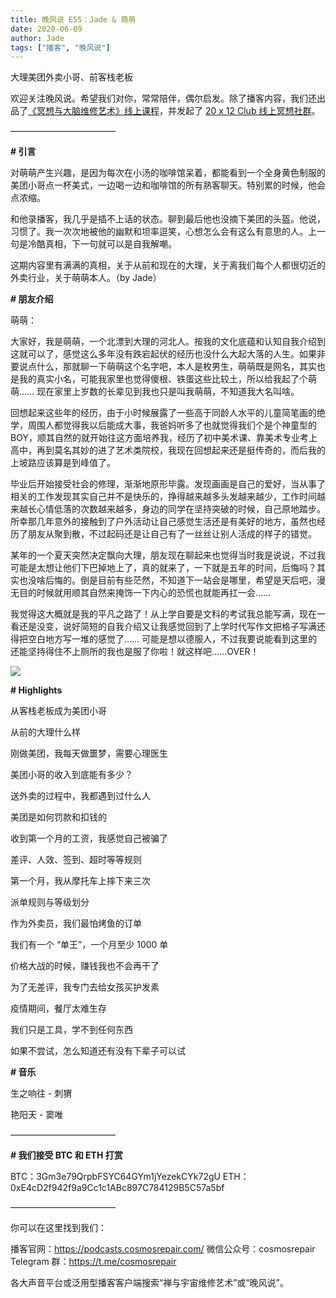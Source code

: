 ```yaml
---
title: 晚风说 E55：Jade & 萌萌
date: 2020-06-09
author: Jade
tags: ["播客", "晚风说"]
---
```


大理美团外卖小哥、前客栈老板

<!--more-->

欢迎关注晚风说。希望我们对你，常常陪伴，偶尔启发。除了播客内容，我们还出品了[《冥想与大脑维修艺术》线上课程](https://mp.weixin.qq.com/s?__biz=MzA5Nzk4MDMxMg==&mid=2247484680&idx=1&sn=2a5b8f1e1f1c1e6820adf5cc95d997fe&chksm=9099dfffa7ee56e9408aa248731e3e3e502c984ca1e577decc28d66d458f2e93a600dc6d6b40&scene=21#wechat_redirect)，并发起了 [20 x 12 Club 线上冥想社群](https://mp.weixin.qq.com/s?__biz=MzA5Nzk4MDMxMg==&mid=2247484834&idx=1&sn=ebd2c537b12e63baef2e9eaac505c26b&chksm=9099df55a7ee5643ab84485931d52082bbb2a6ee7078bdd536faf2cbbcb7bb22783aeaf13d4b&scene=21#wechat_redirect)。

————————————

**# 引言**

对萌萌产生兴趣，是因为每次在小汤的咖啡馆呆着，都能看到一个全身黄色制服的美团小哥点一杯美式，一边喝一边和咖啡馆的所有熟客聊天。特别累的时候，他会点浓缩。

和他录播客，我几乎是插不上话的状态。聊到最后他也没摘下美团的头盔。他说，习惯了。我一次次地被他的幽默和坦率逗笑，心想怎么会有这么有意思的人。上一句是冷酷真相，下一句就可以是自我解嘲。

这期内容里有满满的真相，关于从前和现在的大理，关于离我们每个人都很切近的外卖行业，关于萌萌本人。（by Jade）

**# 朋友介绍**

萌萌：

大家好，我是萌萌，一个北漂到大理的河北人。按我的文化底蕴和认知自我介绍到这就可以了，感觉这么多年没有跌宕起伏的经历也没什么大起大落的人生。如果非要说点什么，那就聊一下萌萌这个名字吧，本人是枚男生，萌萌既是网名，其实也是我的真实小名，可能我家里也觉得傻根、铁蛋这些比较土，所以给我起了个萌萌…… 现在家里上岁数的长辈见到我也只是叫我萌萌，不知道我大名叫啥。

回想起来这些年的经历，由于小时候展露了一些高于同龄人水平的儿童简笔画的绝学，周围人都觉得我以后能成大事，我爸妈听多了也就觉得我们个是个神童型的 BOY，顺其自然的就开始往这方面培养我，经历了初中美术课、靠美术专业考上高中，再到莫名其妙的进了艺术类院校，我现在回想起来还是挺传奇的，而后我的上坡路应该算是到峰值了。

毕业后开始接受社会的修理，渐渐地原形毕露。发现画画是自己的爱好，当从事了相关的工作发现其实自己并不是快乐的，挣得越来越多头发越来越少，工作时间越来越长心情低落的次数越来越多，身边的同学在坚持突破的时候，自己原地踏步。所幸那几年意外的接触到了户外活动让自己感觉生活还是有美好的地方，虽然也经历了朋友从聚到散，不过起码还是让自己有了一丝丝让别人活成的样子的错觉。

某年的一个夏天突然决定飘向大理，朋友现在聊起来也觉得当时我是说说，不过我可能是太想让他们下巴掉地上了，真的就来了，一下就是五年的时间，后悔吗？其实也没啥后悔的。倒是目前有些茫然，不知道下一站会是哪里，希望是天后吧，漫无目的时候就用顺其自然来掩饰一下内心的恐慌也就能再扛一会……

我觉得这大概就是我的平凡之路了！从上学自要是文科的考试我总能写满，现在一看还是没变，说好简短的自我介绍又让我感觉回到了上学时代写作文把格子写满还得把空白地方写一堆的感觉了…… 可能是想以德服人，不过我要说能看到这里的还能坚持得住不上厕所的我也是服了你啦！就这样吧……OVER！

![](https://cosmosrepair-1257028016.cos.ap-beijing.myqcloud.com/1801591520960_.pic_hd.jpg)

**# Highlights**

从客栈老板成为美团小哥

从前的大理什么样

刚做美团，我每天做噩梦，需要心理医生

美团小哥的收入到底能有多少？

送外卖的过程中，我都遇到过什么人

美团是如何罚款和扣钱的

收到第一个月的工资，我感觉自己被骗了

差评、人效、签到、超时等等规则

第一个月，我从摩托车上摔下来三次

派单规则与等级划分

作为外卖员，我们最怕烤鱼的订单

我们有一个 “单王”，一个月至少 1000 单

价格大战的时候，赚钱我也不会再干了

为了无差评，我专门去给女孩买护发素

疫情期间，餐厅太难生存

我们只是工具，学不到任何东西

如果不尝试，怎么知道还有没有下辈子可以试

**# 音乐**

生之响往 - 刺猬

艳阳天 - 窦唯

————————————

**# 我们接受 BTC 和 ETH 打赏**

BTC：3Gm3e79QrpbFSYC64GYm1jYezekCYk72gU
ETH：0xE4cD2f942f9a9Cc1c1ABc897C784129B5C57a5bf

————————————

你可以在这里找到我们：

播客官网：https://podcasts.cosmosrepair.com/
微信公众号：cosmosrepair
Telegram 群：https://t.me/cosmosrepair

各大声音平台或泛用型播客客户端搜索“禅与宇宙维修艺术”或“晚风说”。
